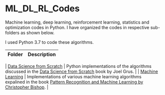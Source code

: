 # ML_DL_RL_Codes
Machine learning, deep learning, reinforcement learning, statistics and optimization codes in Python. I have organized the codes in respective sub-folders as shown below.

I used Python 3.7 to code these algorithms.  

 **Folder** | **Description** |
| ------------- | ------------- |

| [Data Science from Scratch](https://github.com/neerajkumarvaid/Data-Science-From-Scratch-Python) | Python implementations of the algorithms discussed in the [Data Science from Scratch](https://www.amazon.ca/Data-Science-Scratch-Principles-Python/dp/149190142X) book by Joel Grus.  |
| [Machine Learning](https://github.com/neerajkumarvaid/ML_DL_RL_Codes/tree/master/Machine_Learning) | Implementations of various machine learning algorithms expalined in the book [Pattern Recognition and Machine Learning by Christopher Bishop](https://www.microsoft.com/en-us/research/people/cmbishop/prml-book/).  |
